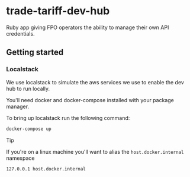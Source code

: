 # trade-tariff-dev-hub

Ruby app giving FPO operators the ability to manage their own API credentials.

## Getting started

### Localstack

We use localstack to simulate the aws services we use to enable the dev hub
to run locally.

You'll need docker and docker-compose installed with your package manager.

To bring up localstack run the following command:

```bash
docker-compose up
```

> [!TIP]
> If you're on a linux machine you'll want to alias the `host.docker.internal` namespace
>
> ```hosts
> 127.0.0.1 host.docker.internal
> ```
